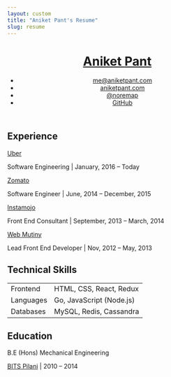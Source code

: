 ```yaml
---
layout: custom
title: "Aniket Pant's Resume"
slug: resume
---
```


<header class="container md:mx-auto flex flex-col md:flex-row justify-between items-center text-center">
  <div class="flex basis-2/5 group">
    <h1 class="text-2xl">
      <a class="no-underline" href="/" rel="nofollow">
        <span class="font-bold group-hover:text-brand">Aniket</span> <span>Pant</span>
      </a>
    </h1>
  </div>
  <nav class="basis-3/5 inline-flex justify-end">
    <ul class="flex flex-col md:flex-row text-sm">
      <li><a class="block p-2" href="mailto:me@aniketpant.com">me@aniketpant.com</a></li>
      <li><a class="block p-2" href="https://www.aniketpant.com">aniketpant.com</a></li>
      <li><a class="block p-2" href="https://twitter.com/noremap">@noremap</a></li>
      <li><a class="block p-2" href="https://github.com/aniketpant">GitHub</a></li>
    </ul>
  </nav>
</header>
<div class="container flex flex-col mx-8 md:flex-row md:mx-auto">
  <div class="prose basis-1/2">
    <section>
      <h2 class="text-xl">Experience</h2>
      <div>
        <div class="organization"><a rel="nofollow" href="https://www.uber.com">Uber</a></div>
        <p class="text-sm">Software Engineering | January, 2016 &ndash; Today</p>
      </div>
      <div class="sub-section">
        <div class="organization"><a href="http://www.zomato.com">Zomato</a></div>
        <p class="text-sm">Software Engineer | June, 2014 &ndash; December, 2015</p>
      </div>
      <div class="sub-section">
        <div class="organization"><a rel="nofollow" href="https://www.instamojo.com">Instamojo</a></div>
        <p class="text-sm">Front End Consultant | September, 2013 &ndash; March, 2014</p>
      </div>
      <div class="sub-section">
        <div class="organization"><a rel="nofollow" href="http://webmutiny.in">Web Mutiny</a></div>
        <p class="text-sm">Lead Front End Developer | Nov, 2012 &ndash; May, 2013</p>
      </div>
    </section>
  </div>
  <div class="prose basis-1/2">
    <section>
      <h2 class="text-xl">Technical Skills</h2>
      <table>
        <tr>
          <td>Frontend</td>
          <td>HTML, CSS, React, Redux</td>
        </tr>
        <tr>
          <td>Languages</td>
          <td>Go, JavaScript (Node.js)</td>
        </tr>
        <tr>
          <td>Databases</td>
          <td>MySQL, Redis, Cassandra</td>
        </tr>
      </table>
    </section>
    <section>
      <h2 class="text-xl">Education</h2>
      <div class="sub-section">
        <div class="organization">B.E (Hons) Mechanical Engineering</div>
        <p class="text-sm"><a href="http://universe.bits-pilani.ac.in">BITS Pilani</a> | 2010 &ndash; 2014</p>
      </div>
    </section>
  </div>
</div>
